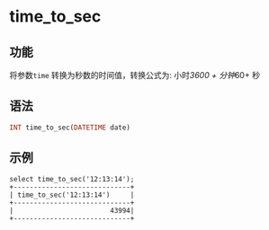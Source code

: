 # time_to_sec

## 功能

将参数`time` 转换为秒数的时间值，转换公式为:
小时*3600 + 分钟*60+ 秒

## 语法

```Haskell
INT time_to_sec(DATETIME date)
```

## 示例

```plain text
select time_to_sec('12:13:14');
+-----------------------------+
| time_to_sec('12:13:14')     |
+-----------------------------+
|                        43994|
+-----------------------------+
```
